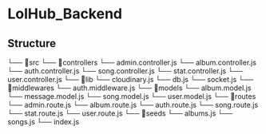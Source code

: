 # LolHub_Backend


## Structure ##

└── 📁src
    └── 📁controllers
        └── admin.controller.js
        └── album.controller.js
        └── auth.controller.js
        └── song.controller.js
        └── stat.controller.js
        └── user.controller.js
    └── 📁lib
        └── cloudinary.js
        └── db.js
        └── socket.js
    └── 📁middlewares
        └── auth.middleware.js
    └── 📁models
        └── album.model.js
        └── message.model.js
        └── song.model.js
        └── user.model.js
    └── 📁routes
        └── admin.route.js
        └── album.route.js
        └── auth.route.js
        └── song.route.js
        └── stat.route.js
        └── user.route.js
    └── 📁seeds
        └── albums.js
        └── songs.js
    └── index.js



